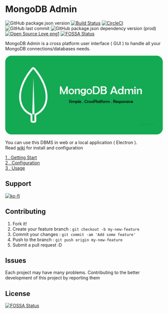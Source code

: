 # MongoDB Admin    

![GitHub package.json version](https://img.shields.io/github/package-json/v/hatamiarash7/MongoDB_Admin.svg) [![Build Status](https://travis-ci.org/hatamiarash7/MongoDB_Admin.svg?branch=master)](https://travis-ci.org/hatamiarash7/MongoDB_Admin) [![CircleCI](https://circleci.com/gh/hatamiarash7/MongoDB_Admin.svg?style=svg)](https://circleci.com/gh/hatamiarash7/MongoDB_Admin) ![GitHub last commit](https://img.shields.io/github/last-commit/hatamiarash7/MongoDB_Admin.svg) ![GitHub package.json dependency version (prod)](https://img.shields.io/github/package-json/dependency-version/hatamiarash7/MongoDB_Admin/mongodb.svg) [![Open Source Love png1](https://badges.frapsoft.com/os/v1/open-source.png?v=103)](https://github.com/ellerbrock/open-source-badges/)
[![FOSSA Status](https://app.fossa.io/api/projects/git%2Bgithub.com%2Fhatamiarash7%2FMongoDB_Admin.svg?type=shield)](https://app.fossa.io/projects/git%2Bgithub.com%2Fhatamiarash7%2FMongoDB_Admin?ref=badge_shield)
  
MongoDB Admin is a cross platform user interface ( GUI ) to handle all your MongoDB connections/databases needs.  
  
![banner](/markdown/Github_Banner.jpg)  
  
You can use this DBMS in web or a local application ( Electron ).    
Read [wiki](https://github.com/hatamiarash7/MongoDB_Admin/wiki/1.-Getting-Start) for install and configuration

[1 . Getting Start](https://github.com/hatamiarash7/MongoDB_Admin/wiki/1.-Getting-Start)  
[2 . Configuration](https://github.com/hatamiarash7/MongoDB_Admin/wiki/2.-Configuration)  
[3 . Usage](https://github.com/hatamiarash7/MongoDB_Admin/wiki/3.-Usage)

## Support

[![ko-fi](https://www.ko-fi.com/img/githubbutton_sm.svg)](https://ko-fi.com/D1D1WGU9)

## Contributing

1. Fork it!  
2. Create your feature branch : `git checkout -b my-new-feature`  
3. Commit your changes : `git commit -am 'Add some feature'`    
4. Push to the branch : `git push origin my-new-feature`  
5. Submit a pull request :D  

## Issues

Each project may have many problems. Contributing to the better development of this project by reporting them


## License
[![FOSSA Status](https://app.fossa.io/api/projects/git%2Bgithub.com%2Fhatamiarash7%2FMongoDB_Admin.svg?type=large)](https://app.fossa.io/projects/git%2Bgithub.com%2Fhatamiarash7%2FMongoDB_Admin?ref=badge_large)